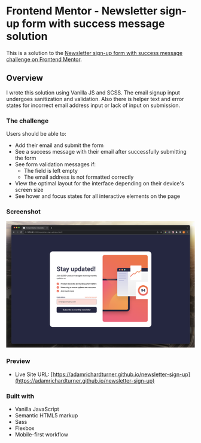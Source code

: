# Frontend Mentor - Newsletter sign-up form with success message solution

This is a solution to the [Newsletter sign-up form with success message challenge on Frontend Mentor](https://www.frontendmentor.io/challenges/newsletter-signup-form-with-success-message-3FC1AZbNrv).

## Overview

I wrote this solution using Vanilla JS and SCSS. The email signup input undergoes sanitization and validation. Also there is helper text and error states for incorrect email address input or lack of input on submission.

### The challenge

Users should be able to:

- Add their email and submit the form
- See a success message with their email after successfully submitting the form
- See form validation messages if:
  - The field is left empty
  - The email address is not formatted correctly
- View the optimal layout for the interface depending on their device's screen size
- See hover and focus states for all interactive elements on the page

### Screenshot

![](preview.png)

### Preview

- Live Site URL: [https://adamrichardturner.github.io/newsletter-sign-up](https://adamrichardturner.github.io/newsletter-sign-up)

### Built with

- Vanilla JavaScript
- Semantic HTML5 markup
- Sass
- Flexbox
- Mobile-first workflow